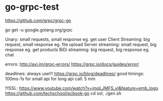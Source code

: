 # go-grpc-test


https://github.com/grpc/grpc-go

go get -u google.golang.org/grpc

Unary: small requests, small response eg. get user
Client Streaming: big request, small response eg. file upload
Server streaming: small request, big response eg. get products
BiDi streaming: big request, big response eg. chat

errors:
    http://avi.im/grpc-errors/
    https://grpc.io/docs/guides/error/

deadlines:
    always use!!!
    https://grpc.io/blog/deadlines/
    good timings: 
        100ms-1s for small api
        for long api call: 5 min


!!!SSL:
https://www.youtube.com/watch?v=jmqLJMFS_yI&feature=emb_logo
https://github.com/techschool/pcbook-go
cd ssl; ./gen.sh